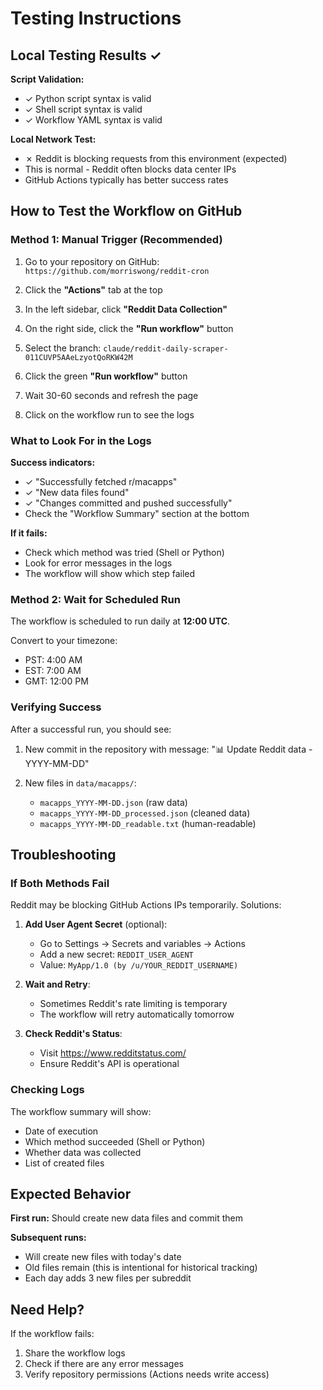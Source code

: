 # Testing Instructions

## Local Testing Results ✓

**Script Validation:**
- ✓ Python script syntax is valid
- ✓ Shell script syntax is valid
- ✓ Workflow YAML syntax is valid

**Local Network Test:**
- ✗ Reddit is blocking requests from this environment (expected)
- This is normal - Reddit often blocks data center IPs
- GitHub Actions typically has better success rates

## How to Test the Workflow on GitHub

### Method 1: Manual Trigger (Recommended)

1. Go to your repository on GitHub:
   `https://github.com/morriswong/reddit-cron`

2. Click the **"Actions"** tab at the top

3. In the left sidebar, click **"Reddit Data Collection"**

4. On the right side, click the **"Run workflow"** button

5. Select the branch: `claude/reddit-daily-scraper-011CUVP5AAeLzyotQoRKW42M`

6. Click the green **"Run workflow"** button

7. Wait 30-60 seconds and refresh the page

8. Click on the workflow run to see the logs

### What to Look For in the Logs

**Success indicators:**
- ✓ "Successfully fetched r/macapps"
- ✓ "New data files found"
- ✓ "Changes committed and pushed successfully"
- Check the "Workflow Summary" section at the bottom

**If it fails:**
- Check which method was tried (Shell or Python)
- Look for error messages in the logs
- The workflow will show which step failed

### Method 2: Wait for Scheduled Run

The workflow is scheduled to run daily at **12:00 UTC**.

Convert to your timezone:
- PST: 4:00 AM
- EST: 7:00 AM
- GMT: 12:00 PM

### Verifying Success

After a successful run, you should see:

1. New commit in the repository with message: "📊 Update Reddit data - YYYY-MM-DD"

2. New files in `data/macapps/`:
   - `macapps_YYYY-MM-DD.json` (raw data)
   - `macapps_YYYY-MM-DD_processed.json` (cleaned data)
   - `macapps_YYYY-MM-DD_readable.txt` (human-readable)

## Troubleshooting

### If Both Methods Fail

Reddit may be blocking GitHub Actions IPs temporarily. Solutions:

1. **Add User Agent Secret** (optional):
   - Go to Settings → Secrets and variables → Actions
   - Add a new secret: `REDDIT_USER_AGENT`
   - Value: `MyApp/1.0 (by /u/YOUR_REDDIT_USERNAME)`

2. **Wait and Retry**:
   - Sometimes Reddit's rate limiting is temporary
   - The workflow will retry automatically tomorrow

3. **Check Reddit's Status**:
   - Visit https://www.redditstatus.com/
   - Ensure Reddit's API is operational

### Checking Logs

The workflow summary will show:
- Date of execution
- Which method succeeded (Shell or Python)
- Whether data was collected
- List of created files

## Expected Behavior

**First run:** Should create new data files and commit them

**Subsequent runs:**
- Will create new files with today's date
- Old files remain (this is intentional for historical tracking)
- Each day adds 3 new files per subreddit

## Need Help?

If the workflow fails:
1. Share the workflow logs
2. Check if there are any error messages
3. Verify repository permissions (Actions needs write access)
